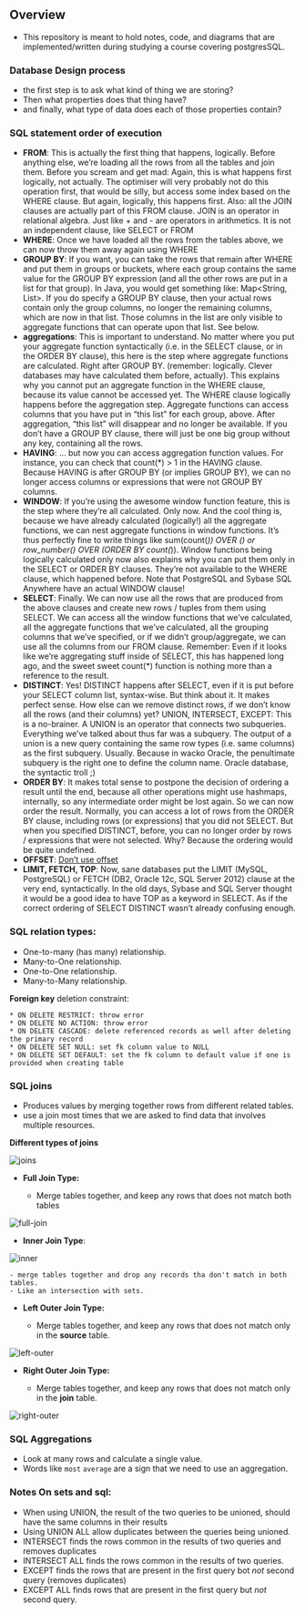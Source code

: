 ## Overview

  * This repository is meant to hold notes, code, and diagrams that are implemented/written during studying a course covering postgresSQL.

### Database Design process

  * the first step is to ask what kind of thing we are storing?
  * Then what properties does that thing have?
  * and finally, what type of data does each of those properties contain?

### SQL statement order of execution

  - **FROM**: This is actually the first thing that happens, logically. Before anything else, we’re loading all the rows from all the tables and join them. Before you scream and get mad: Again, this is what happens first logically, not actually. The optimiser will very probably not do this operation first, that would be silly, but access some index based on the WHERE clause. But again, logically, this happens first. Also: all the JOIN clauses are actually part of this FROM clause. JOIN is an operator in relational algebra. Just like + and - are operators in arithmetics. It is not an independent clause, like SELECT or FROM
  - **WHERE**: Once we have loaded all the rows from the tables above, we can now throw them away again using WHERE
  - **GROUP BY**: If you want, you can take the rows that remain after WHERE and put them in groups or buckets, where each group contains the same value for the GROUP BY expression (and all the other rows are put in a list for that group). In Java, you would get something like: Map<String, List<Row>>. If you do specify a GROUP BY clause, then your actual rows contain only the group columns, no longer the remaining columns, which are now in that list. Those columns in the list are only visible to aggregate functions that can operate upon that list. See below.
  - **aggregations**: This is important to understand. No matter where you put your aggregate function syntactically (i.e. in the SELECT clause, or in the ORDER BY clause), this here is the step where aggregate functions are calculated. Right after GROUP BY. (remember: logically. Clever databases may have calculated them before, actually). This explains why you cannot put an aggregate function in the WHERE clause, because its value cannot be accessed yet. The WHERE clause logically happens before the aggregation step. Aggregate functions can access columns that you have put in “this list” for each group, above. After aggregation, “this list” will disappear and no longer be available. If you don’t have a GROUP BY clause, there will just be one big group without any key, containing all the rows.
  - **HAVING**: … but now you can access aggregation function values. For instance, you can check that count(*) > 1 in the HAVING clause. Because HAVING is after GROUP BY (or implies GROUP BY), we can no longer access columns or expressions that were not GROUP BY columns.
  - **WINDOW**: If you’re using the awesome window function feature, this is the step where they’re all calculated. Only now. And the cool thing is, because we have already calculated (logically!) all the aggregate functions, we can nest aggregate functions in window functions. It’s thus perfectly fine to write things like sum(count(*)) OVER () or row_number() OVER (ORDER BY count(*)). Window functions being logically calculated only now also explains why you can put them only in the SELECT or ORDER BY clauses. They’re not available to the WHERE clause, which happened before. Note that PostgreSQL and Sybase SQL Anywhere have an actual WINDOW clause!
  - **SELECT**: Finally. We can now use all the rows that are produced from the above clauses and create new rows / tuples from them using SELECT. We can access all the window functions that we’ve calculated, all the aggregate functions that we’ve calculated, all the grouping columns that we’ve specified, or if we didn’t group/aggregate, we can use all the columns from our FROM clause. Remember: Even if it looks like we’re aggregating stuff inside of SELECT, this has happened long ago, and the sweet sweet count(*) function is nothing more than a reference to the result.
  - **DISTINCT**: Yes! DISTINCT happens after SELECT, even if it is put before your SELECT column list, syntax-wise. But think about it. It makes perfect sense. How else can we remove distinct rows, if we don’t know all the rows (and their columns) yet?
UNION, INTERSECT, EXCEPT: This is a no-brainer. A UNION is an operator that connects two subqueries. Everything we’ve talked about thus far was a subquery. The output of a union is a new query containing the same row types (i.e. same columns) as the first subquery. Usually. Because in wacko Oracle, the penultimate subquery is the right one to define the column name. Oracle database, the syntactic troll ;)
  - **ORDER BY**: It makes total sense to postpone the decision of ordering a result until the end, because all other operations might use hashmaps, internally, so any intermediate order might be lost again. So we can now order the result. Normally, you can access a lot of rows from the ORDER BY clause, including rows (or expressions) that you did not SELECT. But when you specified DISTINCT, before, you can no longer order by rows / expressions that were not selected. Why? Because the ordering would be quite undefined.
  - **OFFSET**: [Don’t use offset](https://blog.jooq.org/2014/08/06/join-the-no-offset-movement/)
  - **LIMIT, FETCH, TOP**: Now, sane databases put the LIMIT (MySQL, PostgreSQL) or FETCH (DB2, Oracle 12c, SQL Server 2012) clause at the very end, syntactically. In the old days, Sybase and SQL Server thought it would be a good idea to have TOP as a keyword in SELECT. As if the correct ordering of SELECT DISTINCT wasn’t already confusing enough.

### SQL relation types: 

  - One-to-many (has many) relationship.
  - Many-to-One relationship.
  - One-to-One relationship.
  - Many-to-Many relationship.

  **Foreign key** deletion constraint:

    * ON DELETE RESTRICT: throw error
    * ON DELETE NO ACTION: throw error
    * ON DELETE CASCADE: delete referenced records as well after deleting the primary record
    * ON DELETE SET NULL: set fk column value to NULL
    * ON DELETE SET DEFAULT: set the fk column to default value if one is provided when creating table

### SQL joins

  * Produces values by merging together rows from different related tables.
  * use a join most times that we are asked to find data that involves multiple resources.

  **Different types of joins**

  ![joins](./pics/venn-sql-joins.jpg)

  - **Full Join Type:**

    - Merge tables together, and keep any rows that does not match both tables

  ![full-join](./pics/full-join.png)

  - **Inner Join Type**:

  ![inner](./pics/inner.png)

    - merge tables together and drop any records tha don't match in both tables.
    - Like an intersection with sets.

  - **Left Outer Join Type:**

    - Merge tables together, and keep any rows that does not match only in the **source** table.

  ![left-outer](./pics/left-outer.png)

  - **Right Outer Join Type:**
    
    - Merge tables together, and keep any rows that does not match only in the **join** table.

  ![right-outer](./pics/right-outer.png)


### SQL Aggregations

  * Look at many rows and calculate a single value.
  * Words like `most` `average` are a sign that we need to use an aggregation.

### Notes On sets and sql:
  * When using UNION, the result of the two queries to be unioned, should have the same columns in their results
  * Using UNION ALL allow duplicates between the queries being unioned. 
  * INTERSECT finds the rows common in the results of two queries and removes duplicates
  * INTERSECT ALL finds the rows common in the results of two queries.
  * EXCEPT finds the rows that are present in the first query bot *not* second query (removes duplicates)
  * EXCEPT ALL finds rows that are present in the first query but *not* second query.